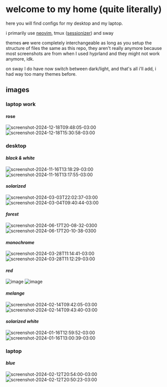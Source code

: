 # welcome to my home (quite literally)

here you will find configs for my desktop and my laptop.

i primarily use [neovim](https://github.com/jabuxas/nvim.config), tmux ([sessionizer](https://github.com/jrmoulton/tmux-sessionizer)) and sway

themes ~~are~~ were completely interchangeable as long as you setup the structure of files the same as this repo, they aren't really anymore because most screenshots are from when I used hyprland and they might not work anymore, idk.

on sway I do have now switch between dark/light, and that's all i'll add, i had way too many themes before.

## images

### laptop work

#### rose

![screenshot-2024-12-18T09:48:05-03:00](https://github.com/user-attachments/assets/a3483487-025e-4cd3-8c74-8bdea52eb46f)
![screenshot-2024-12-18T15:30:58-03:00](https://github.com/user-attachments/assets/60e8b127-be2c-408c-a2d3-e248c883f9a2)

### desktop

#### _black & white_

![screenshot-2024-11-16T13:18:29-03:00](https://github.com/user-attachments/assets/0ab6e8f7-7f56-4269-a71d-4fe657800ffc)
![screenshot-2024-11-16T13:17:55-03:00](https://github.com/user-attachments/assets/558dc038-2802-4b1a-9159-c040754dbad5)

#### _solarized_

![screenshot-2024-03-03T22:02:37-03:00](https://github.com/jabuxas/configs/assets/94939040/38926b19-d50e-4da0-90ee-05095cd9a964)
![screenshot-2024-03-04T09:40:44-03:00](https://github.com/jabuxas/configs/assets/94939040/b685cb38-77b8-4038-8319-1c60e6736ee5)

#### _forest_

![screenshot-2024-06-17T20-08-32-0300](https://github.com/jabuxas/configs/assets/94939040/9541ade6-cb36-40a4-8629-85b125847f65)
![screenshot-2024-06-17T20-10-38-0300](https://github.com/jabuxas/configs/assets/94939040/91b09dff-89c7-48a3-aa10-88611b510f5b)

#### _monochrome_

![screenshot-2024-03-28T11:14:41-03:00](https://github.com/jabuxas/configs/assets/94939040/7915aa32-5e7f-41ea-9cea-6f1231244d2d)
![screenshot-2024-03-28T11:12:29-03:00](https://github.com/jabuxas/configs/assets/94939040/a4d0b289-9946-4679-96d4-6da5e965f264)

#### _red_

![image](https://github.com/jabuxas/configs/assets/94939040/8382c15b-3942-4a30-97b4-e1e0d25be403)
![image](https://github.com/jabuxas/configs/assets/94939040/815cd88c-6769-4f7b-9542-ce4881898bd3)

#### _melange_

![screenshot-2024-02-14T09:42:05-03:00](https://github.com/jabuxas/configs/assets/94939040/ce43ed68-3e1b-4864-ba20-8e414d35b011)
![screenshot-2024-02-14T09:43:40-03:00](https://github.com/jabuxas/configs/assets/94939040/bbaf83b2-1dc3-4d28-a134-ddcaf5758ddd)

#### _solarized white_

![screenshot-2024-01-16T12:59:52-03:00](https://github.com/jabuxas/configs/assets/94939040/9312d74f-bbcf-457d-9d2c-c253ba71039f)
![screenshot-2024-01-16T13:00:39-03:00](https://github.com/jabuxas/configs/assets/94939040/a80c8b26-020d-4040-94d1-824b11a3ab5f)

### laptop

#### _blue_

![screenshot-2024-02-12T20:54:00-03:00](https://github.com/jabuxas/configs/assets/94939040/843c86a9-f964-45a6-b2ba-f7e9e95e146c)
![screenshot-2024-02-12T20:50:23-03:00](https://github.com/jabuxas/configs/assets/94939040/7cc37a7c-f29f-404c-8961-5e05596b1248)
